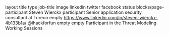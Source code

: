 layout	title	type	job-title	image	linkedin	twitter	facebook	status
blocks/page-participant
Steven Wierckx
participant
Senior application security consultant at Toreon
empty
https://www.linkedin.com/in/steven-wierckx-4b133b1a/
@ihackforfun
empty
empty
Participant in the Threat Modeling Working Sessions
